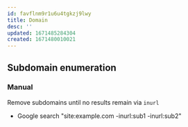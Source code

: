 ```yaml
---
id: favflnm9r1u6u4tgkzj9lwy
title: Domain
desc: ''
updated: 1671485284304
created: 1671480010021
---
```

## Subdomain enumeration
### Manual
Remove subdomains until no results remain via `inurl`  
* Google search "site:example.com -inurl:sub1 -inurl:sub2"

